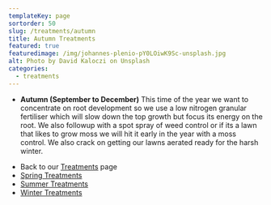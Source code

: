 ```yaml
---
templateKey: page
sortorder: 50
slug: /treatments/autumn
title: Autumn Treatments
featured: true
featuredimage: /img/johannes-plenio-pY0LOiwK9Sc-unsplash.jpg
alt: Photo by David Kaloczi on Unsplash
categories:
  - treatments
---
```


* **Autumn (September to December)**
  This time of the year we want to concentrate on root development so we use a low nitrogen granular fertiliser which will slow down the top growth but focus its energy on the root. We also followup with a spot spray of weed control or if its a lawn that likes to grow moss we will hit it early in the year with a moss control.  We also crack on getting our lawns aerated ready for the harsh winter.

- Back to our [Treatments](/treatments) page
- [Spring Treatments](/treatments/spring)
- [Summer Treatments](/treatments/summer)
- [Winter Treatments](/treatments/winter)